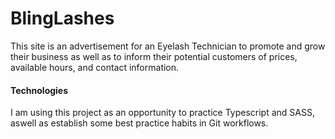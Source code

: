 # BlingLashes

This site is an advertisement for an Eyelash Technician to promote and grow their business as well as to inform their potential customers of prices, available hours, and contact information.

#### Technologies

I am using this project as an opportunity to practice Typescript and SASS, aswell as establish some best practice habits in Git workflows.
